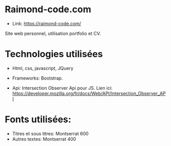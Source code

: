 # Raimond-code.com

- Link: https://raimond-code.com/

Site web personnel, utilisation portfolio et CV.

# Technologies utilisées

- Html, css, javascript, JQuery

- Frameworks: Bootstrap.

- Api: Intersection Observer Api pour JS. Lien ici:  https://developer.mozilla.org/fr/docs/Web/API/Intersection_Observer_API

# Fonts utilisées:

- Titres et sous titres: Montserrat 600
- Autres textes: Montserrat 400
